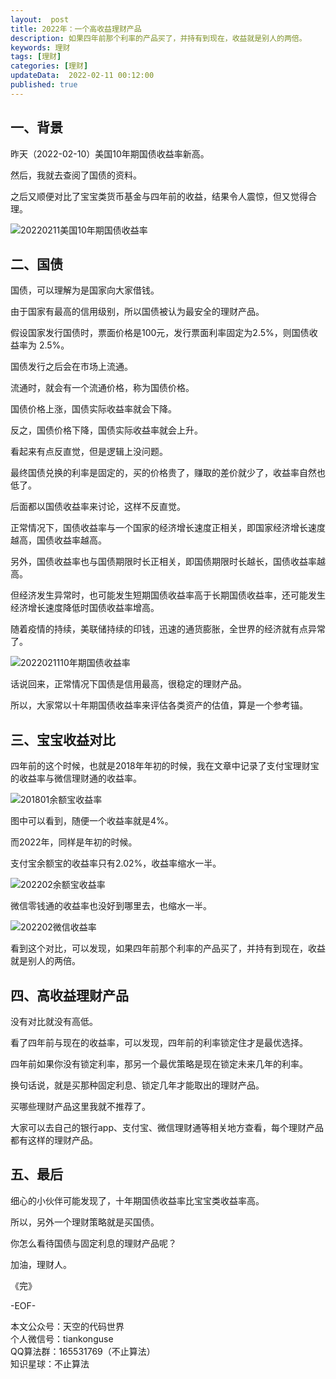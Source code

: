 ```yaml
---   
layout:  post  
title: 2022年：一个高收益理财产品  
description: 如果四年前那个利率的产品买了，并持有到现在，收益就是别人的两倍。  
keywords: 理财  
tags: [理财]    
categories: [理财]  
updateData:  2022-02-11 00:12:00  
published: true  
---  
```


## 一、背景


昨天（2022-02-10）美国10年期国债收益率新高。  


然后，我就去查阅了国债的资料。  


之后又顺便对比了宝宝类货币基金与四年前的收益，结果令人震惊，但又觉得合理。  


![20220211美国10年期国债收益率](https://res2022.tiankonguse.com/images/2022/02/12/001.png)


## 二、国债  


国债，可以理解为是国家向大家借钱。  


由于国家有最高的信用级别，所以国债被认为最安全的理财产品。  



假设国家发行国债时，票面价格是100元，发行票面利率固定为2.5%，则国债收益率为 2.5%。  


国债发行之后会在市场上流通。  


流通时，就会有一个流通价格，称为国债价格。  


国债价格上涨，国债实际收益率就会下降。  


反之，国债价格下降，国债实际收益率就会上升。  



看起来有点反直觉，但是逻辑上没问题。  


最终国债兑换的利率是固定的，买的价格贵了，赚取的差价就少了，收益率自然也低了。  


后面都以国债收益率来讨论，这样不反直觉。  



正常情况下，国债收益率与一个国家的经济增长速度正相关，即国家经济增长速度越高，国债收益率越高。  


另外，国债收益率也与国债期限时长正相关，即国债期限时长越长，国债收益率越高。  



但经济发生异常时，也可能发生短期国债收益率高于长期国债收益率，还可能发生经济增长速度降低时国债收益率增高。  



随着疫情的持续，美联储持续的印钱，迅速的通货膨胀，全世界的经济就有点异常了。  


![2022021110年期国债收益率](https://res2022.tiankonguse.com/images/2022/02/12/002.png)


话说回来，正常情况下国债是信用最高，很稳定的理财产品。  


所以，大家常以十年期国债收益率来评估各类资产的估值，算是一个参考锚。  


## 三、宝宝收益对比


四年前的这个时候，也就是2018年年初的时候，我在文章中记录了支付宝理财宝的收益率与微信理财通的收益率。  


![201801余额宝收益率](https://res2022.tiankonguse.com/images/2022/02/12/003.png)


图中可以看到，随便一个收益率就是4%。  



而2022年，同样是年初的时候。  

支付宝余额宝的收益率只有2.02%，收益率缩水一半。  



![202202余额宝收益率](https://res2022.tiankonguse.com/images/2022/02/12/004.png)


微信零钱通的收益率也没好到哪里去，也缩水一半。  


![202202微信收益率](https://res2022.tiankonguse.com/images/2022/02/12/005.png)


看到这个对比，可以发现，如果四年前那个利率的产品买了，并持有到现在，收益就是别人的两倍。  



## 四、高收益理财产品  


没有对比就没有高低。  


看了四年前与现在的收益率，可以发现，四年前的利率锁定住才是最优选择。  



四年前如果你没有锁定利率，那另一个最优策略是现在锁定未来几年的利率。  


换句话说，就是买那种固定利息、锁定几年才能取出的理财产品。  



买哪些理财产品这里我就不推荐了。  


大家可以去自己的银行app、支付宝、微信理财通等相关地方查看，每个理财产品都有这样的理财产品。  



## 五、最后


细心的小伙伴可能发现了，十年期国债收益率比宝宝类收益率高。  


所以，另外一个理财策略就是买国债。  



你怎么看待国债与固定利息的理财产品呢？  



加油，理财人。


《完》      


-EOF-    



本文公众号：天空的代码世界    
个人微信号：tiankonguse  
QQ算法群：165531769（不止算法）  
知识星球：不止算法  

